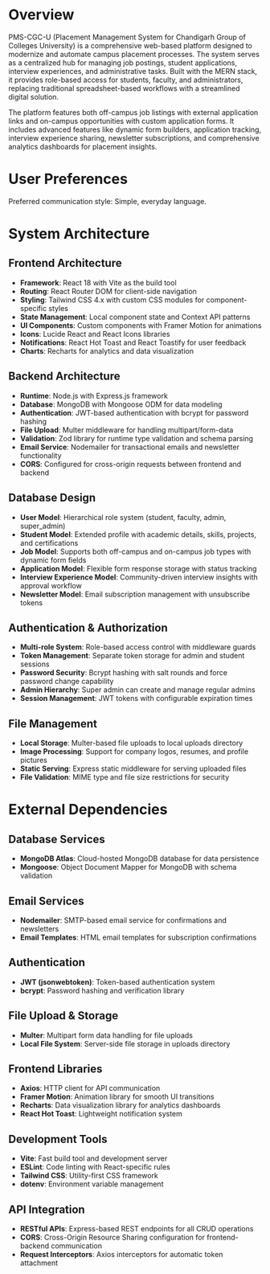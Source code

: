 # Overview

PMS-CGC-U (Placement Management System for Chandigarh Group of Colleges University) is a comprehensive web-based platform designed to modernize and automate campus placement processes. The system serves as a centralized hub for managing job postings, student applications, interview experiences, and administrative tasks. Built with the MERN stack, it provides role-based access for students, faculty, and administrators, replacing traditional spreadsheet-based workflows with a streamlined digital solution.

The platform features both off-campus job listings with external application links and on-campus opportunities with custom application forms. It includes advanced features like dynamic form builders, application tracking, interview experience sharing, newsletter subscriptions, and comprehensive analytics dashboards for placement insights.

# User Preferences

Preferred communication style: Simple, everyday language.

# System Architecture

## Frontend Architecture
- **Framework**: React 18 with Vite as the build tool
- **Routing**: React Router DOM for client-side navigation
- **Styling**: Tailwind CSS 4.x with custom CSS modules for component-specific styles
- **State Management**: Local component state and Context API patterns
- **UI Components**: Custom components with Framer Motion for animations
- **Icons**: Lucide React and React Icons libraries
- **Notifications**: React Hot Toast and React Toastify for user feedback
- **Charts**: Recharts for analytics and data visualization

## Backend Architecture
- **Runtime**: Node.js with Express.js framework
- **Database**: MongoDB with Mongoose ODM for data modeling
- **Authentication**: JWT-based authentication with bcrypt for password hashing
- **File Upload**: Multer middleware for handling multipart/form-data
- **Validation**: Zod library for runtime type validation and schema parsing
- **Email Service**: Nodemailer for transactional emails and newsletter functionality
- **CORS**: Configured for cross-origin requests between frontend and backend

## Database Design
- **User Model**: Hierarchical role system (student, faculty, admin, super_admin)
- **Student Model**: Extended profile with academic details, skills, projects, and certifications
- **Job Model**: Supports both off-campus and on-campus job types with dynamic form fields
- **Application Model**: Flexible form response storage with status tracking
- **Interview Experience Model**: Community-driven interview insights with approval workflow
- **Newsletter Model**: Email subscription management with unsubscribe tokens

## Authentication & Authorization
- **Multi-role System**: Role-based access control with middleware guards
- **Token Management**: Separate token storage for admin and student sessions
- **Password Security**: Bcrypt hashing with salt rounds and force password change capability
- **Admin Hierarchy**: Super admin can create and manage regular admins
- **Session Management**: JWT tokens with configurable expiration times

## File Management
- **Local Storage**: Multer-based file uploads to local uploads directory
- **Image Processing**: Support for company logos, resumes, and profile pictures
- **Static Serving**: Express static middleware for serving uploaded files
- **File Validation**: MIME type and file size restrictions for security

# External Dependencies

## Database Services
- **MongoDB Atlas**: Cloud-hosted MongoDB database for data persistence
- **Mongoose**: Object Document Mapper for MongoDB with schema validation

## Email Services
- **Nodemailer**: SMTP-based email service for confirmations and newsletters
- **Email Templates**: HTML email templates for subscription confirmations

## Authentication
- **JWT (jsonwebtoken)**: Token-based authentication system
- **bcrypt**: Password hashing and verification library

## File Upload & Storage
- **Multer**: Multipart form data handling for file uploads
- **Local File System**: Server-side file storage in uploads directory

## Frontend Libraries
- **Axios**: HTTP client for API communication
- **Framer Motion**: Animation library for smooth UI transitions
- **Recharts**: Data visualization library for analytics dashboards
- **React Hot Toast**: Lightweight notification system

## Development Tools
- **Vite**: Fast build tool and development server
- **ESLint**: Code linting with React-specific rules
- **Tailwind CSS**: Utility-first CSS framework
- **dotenv**: Environment variable management

## API Integration
- **RESTful APIs**: Express-based REST endpoints for all CRUD operations
- **CORS**: Cross-Origin Resource Sharing configuration for frontend-backend communication
- **Request Interceptors**: Axios interceptors for automatic token attachment